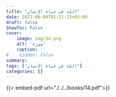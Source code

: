 ```yaml
---
title: "الله في حياة الإنسان"
date: 2023-06-04T01:21:13+03:00
draft: false
ShowToc: False
cover:
    image: img/14.png
    alt: 'صورة'
    caption: ''
#    hidden: false
summary: 
tags: ["الله في حياة الإنسان"]
categories: []
---
```

{{< embed-pdf url="./../../books/14.pdf">}} 



